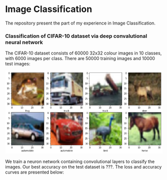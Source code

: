 # Image Classification

The repository present the part of my experience in Image Classification. 

### Classification of CIFAR-10 dataset via deep convalutional neural network

The CIFAR-10 dataset consists of 60000 32x32 colour images in 10 classes, with 6000 images per class. There are 50000 training images and 10000 test images: 

![cifar10_examples](https://github.com/anton-plaksin/image_classification/blob/main/cifar10_via_cnn/pic/cifar10_8examples.png)

We train a neuron network containing convolutional layers to classify the images. Our best accuracy on the test dataset is ???. The loss and accuracy curves are presented below:

